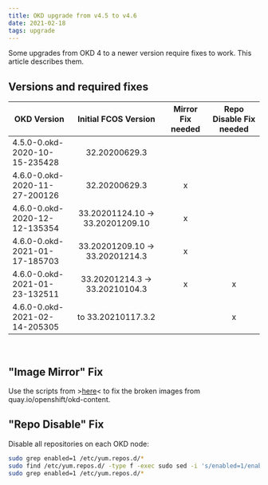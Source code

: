 ```yaml
---
title: OKD upgrade from v4.5 to v4.6
date: 2021-02-18
tags: upgrade
---
```


Some upgrades from OKD 4 to a newer version require fixes to work. This article describes them.

## Versions and required fixes
| OKD Version   | Initial FCOS Version  | Mirror Fix needed  | Repo Disable Fix needed |
| -------------                 |:-------------:                    |:-:|:-:|
| 4.5.0-0.okd-2020-10-15-235428 | 32.20200629.3                     |   |   |
| 4.6.0-0.okd-2020-11-27-200126 | 32.20200629.3                     | x |   |
| 4.6.0-0.okd-2020-12-12-135354 | 33.20201124.10 -> 33.20201209.10  | x |   |
| 4.6.0-0.okd-2021-01-17-185703 | 33.20201209.10 -> 33.20201214.3   | x |   |
| 4.6.0-0.okd-2021-01-23-132511 | 33.20201214.3 -> 33.20210104.3    | x | x |
| 4.6.0-0.okd-2021-02-14-205305 | to 33.20210117.3.2                |   | x |

<br>

## "Image Mirror" Fix 

Use the scripts from >[here](https://github.com/jomeier/okd4-image-mirror-fix)< to fix the broken images from quay.io/openshift/okd-content.

## "Repo Disable" Fix
Disable all repositories on each OKD node:

```bash
sudo grep enabled=1 /etc/yum.repos.d/*
sudo find /etc/yum.repos.d/ -type f -exec sudo sed -i 's/enabled=1/enabled=0/g' {} +
sudo grep enabled=1 /etc/yum.repos.d/*
```
